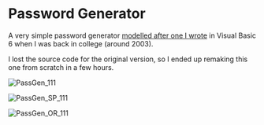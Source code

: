 # Password Generator

A very simple password generator [modelled after one I wrote](https://i.imgur.com/ZUsPigs.png) in Visual Basic 6 when I was back in college (around 2003).

I lost the source code for the original version, so I ended up remaking this one from scratch in a few hours.

![PassGen_111](https://user-images.githubusercontent.com/34282672/189810829-950c05f2-241e-4f0f-9c0a-36ff526eb379.png)

![PassGen_SP_111](https://user-images.githubusercontent.com/34282672/189810843-631a5e0a-93d8-43d1-a8c9-bdb976c2fe62.png)

![PassGen_OR_111](https://user-images.githubusercontent.com/34282672/189810853-69c7dac4-726b-4034-9cd0-5964925f986f.png)
